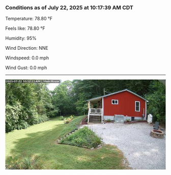 ### Conditions as of July 22, 2025 at 10:17:39 AM CDT 

Temperature: 78.80 &deg;F

Feels like: 78.80 &deg;F

Humidity: 95%

Wind Direction: NNE

Windspeed: 0.0 mph

Wind Gust: 0.0 mph

---

<img src="./images/latest.jpeg"/>

